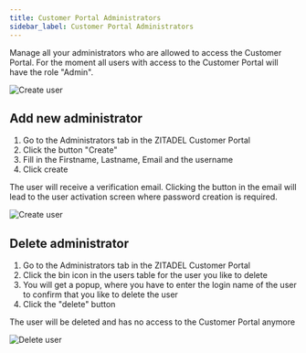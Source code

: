 ```yaml
---
title: Customer Portal Administrators
sidebar_label: Customer Portal Administrators
---
```


Manage all your administrators who are allowed to access the Customer Portal.
For the moment all users with access to the Customer Portal will have the role "Admin".

![Create user](/img/manuals/portal/customer_portal_administrator_list.png)


## Add new administrator

1. Go to the Administrators tab in the ZITADEL Customer Portal
2. Click the button "Create"
3. Fill in the Firstname, Lastname, Email and the username
4. Click create

The user will receive a verification email. Clicking the button in the email will lead to the user activation screen where password creation is required.

![Create user](/img/manuals/portal/customer_portal_add_admin.png)

## Delete administrator

1. Go to the Administrators tab in the ZITADEL Customer Portal
2. Click the bin icon in the users table for the user you like to delete
3. You will get a popup, where you have to enter the login name of the user to confirm that you like to delete the user
4. Click the "delete" button

The user will be deleted and has no access to the Customer Portal anymore

![Delete user](/img/manuals/portal/customer_portal_delete_admin.png)
